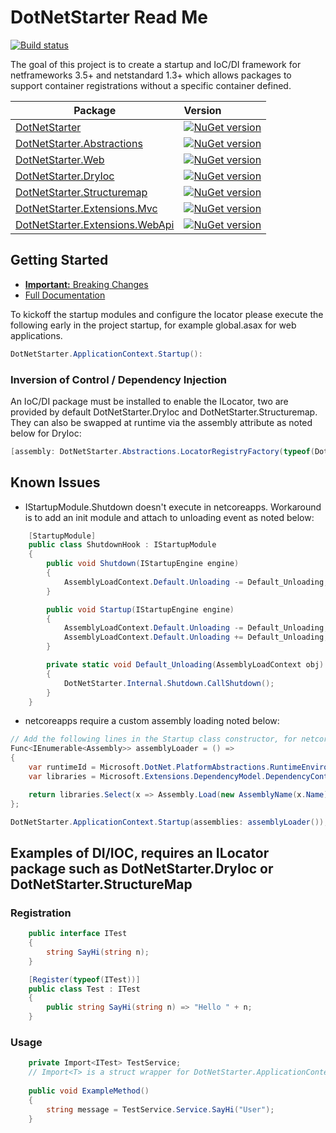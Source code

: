 # DotNetStarter Read Me

[![Build status](https://ci.appveyor.com/api/projects/status/a907wfniy73sk5de?svg=true)](https://ci.appveyor.com/project/bmcdavid/dotnetstarter)

The goal of this project is to create a startup and IoC/DI framework for netframeworks 3.5+ and netstandard 1.3+ which allows packages to support container registrations without a specific container defined.

Package  | Version 
-------- | :------------ 
[DotNetStarter](https://www.nuget.org/packages/DotNetStarter/) |  [![NuGet version](https://badge.fury.io/nu/DotNetStarter.svg)](https://badge.fury.io/nu/DotNetStarter)
[DotNetStarter.Abstractions](https://www.nuget.org/packages/DotNetStarter.Abstractions/) |  [![NuGet version](https://badge.fury.io/nu/DotNetStarter.Abstractions.svg)](https://badge.fury.io/nu/DotNetStarter.Abstractions)
[DotNetStarter.Web](https://www.nuget.org/packages/DotNetStarter.Web/) |  [![NuGet version](https://badge.fury.io/nu/DotNetStarter.Web.svg)](https://badge.fury.io/nu/DotNetStarter.Web)
[DotNetStarter.DryIoc](https://www.nuget.org/packages/DotNetStarter.DryIoc/) |  [![NuGet version](https://badge.fury.io/nu/DotNetStarter.DryIoc.svg)](https://badge.fury.io/nu/DotNetStarter.DryIoc)
[DotNetStarter.Structuremap](https://www.nuget.org/packages/DotNetStarter.Structuremap/) |  [![NuGet version](https://badge.fury.io/nu/DotNetStarter.Structuremap.svg)](https://badge.fury.io/nu/DotNetStarter.Structuremap)
[DotNetStarter.Extensions.Mvc](https://www.nuget.org/packages/DotNetStarter.Extensions.Mvc/) |  [![NuGet version](https://badge.fury.io/nu/DotNetStarter.Extensions.Mvc.svg)](https://badge.fury.io/nu/DotNetStarter.Extensions.Mvc)
[DotNetStarter.Extensions.WebApi](https://www.nuget.org/packages/DotNetStarter.Extensions.WebApi/) |  [![NuGet version](https://badge.fury.io/nu/DotNetStarter.Extensions.WebApi.svg)](https://badge.fury.io/nu/DotNetStarter.Extensions.WebApi)

## Getting Started

* [**Important:** Breaking Changes](https://bmcdavid.github.io/DotNetStarter/breaking-changes.html)
* [Full Documentation](https://bmcdavid.github.io/DotNetStarter/)

To kickoff the startup modules and configure the locator please execute the following early in the project startup, for example global.asax for web applications.

```cs
DotNetStarter.ApplicationContext.Startup():
```

### Inversion of Control / Dependency Injection
An IoC/DI package must be installed to enable the ILocator, two are provided by default DotNetStarter.DryIoc and DotNetStarter.Structuremap.
They can also be swapped at runtime via the assembly attribute as noted below for DryIoc:

```cs
[assembly: DotNetStarter.Abstractions.LocatorRegistryFactory(typeof(DotNetStarter.DryIocLocatorFactory))]
```

## Known Issues

* IStartupModule.Shutdown doesn't execute in netcoreapps. Workaround is to add an init module and attach to unloading event as noted below:
```cs
    [StartupModule]
    public class ShutdownHook : IStartupModule
    {
        public void Shutdown(IStartupEngine engine)
        {
            AssemblyLoadContext.Default.Unloading -= Default_Unloading;
        }

        public void Startup(IStartupEngine engine)
        {
            AssemblyLoadContext.Default.Unloading -= Default_Unloading;
            AssemblyLoadContext.Default.Unloading += Default_Unloading;
        }

        private static void Default_Unloading(AssemblyLoadContext obj)
        {
            DotNetStarter.Internal.Shutdown.CallShutdown();
        }
    }
```

* netcoreapps require a custom assembly loading noted below:
```cs
// Add the following lines in the Startup class constructor, for netcore assembly loading
Func<IEnumerable<Assembly>> assemblyLoader = () =>
{
    var runtimeId = Microsoft.DotNet.PlatformAbstractions.RuntimeEnvironment.GetRuntimeIdentifier();
    var libraries = Microsoft.Extensions.DependencyModel.DependencyContextExtensions.GetRuntimeAssemblyNames(Microsoft.Extensions.DependencyModel.DependencyContext.Default, runtimeId);

    return libraries.Select(x => Assembly.Load(new AssemblyName(x.Name)));
};

DotNetStarter.ApplicationContext.Startup(assemblies: assemblyLoader());
```
## Examples of DI/IOC, requires an ILocator package such as DotNetStarter.DryIoc or DotNetStarter.StructureMap
### Registration
```cs
    public interface ITest
    {
        string SayHi(string n);
    }

    [Register(typeof(ITest))]
    public class Test : ITest
    {
        public string SayHi(string n) => "Hello " + n;
    }
```
### Usage
```cs
	private Import<ITest> TestService;
	// Import<T> is a struct wrapper for DotNetStarter.ApplicationContext.Default.Locator and can be used when scoping isn't required.
        
    public void ExampleMethod()
    {
        string message = TestService.Service.SayHi("User");
    }
```